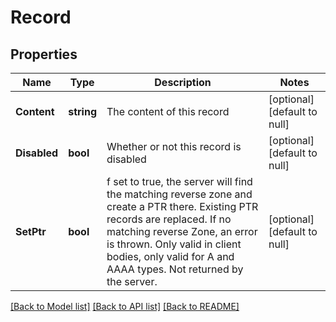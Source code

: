 # Record

## Properties
Name | Type | Description | Notes
------------ | ------------- | ------------- | -------------
**Content** | **string** | The content of this record | [optional] [default to null]
**Disabled** | **bool** | Whether or not this record is disabled | [optional] [default to null]
**SetPtr** | **bool** | f set to true, the server will find the matching reverse zone and create a PTR there. Existing PTR records are replaced. If no matching reverse Zone, an error is thrown. Only valid in client bodies, only valid for A and AAAA types. Not returned by the server. | [optional] [default to null]

[[Back to Model list]](../README.md#documentation-for-models) [[Back to API list]](../README.md#documentation-for-api-endpoints) [[Back to README]](../README.md)


